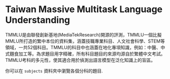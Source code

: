 # Taiwan Massive Multitask Language Understanding

TMMLU是由聯發創新基地(MediaTekResearch)開源的評測，TMMLU一個比擬MMLU所打造的繁中本位的資料集，涵蓋技職專業科目、人文社會科學、STEM等領域，一共52個科目。TMMLU的科目中也涵蓋在地化專項知識，例如：中醫、中式麵食加工等。為求題目用字精確，所有科目題目的來源均源自於繁體中文考試。TMMLU考科的多元性，使其適合用於偵測出語言模型在泛化知識上的盲區。

你可以在 `subjects` 資料夾中瀏覽各個分科的題目.
